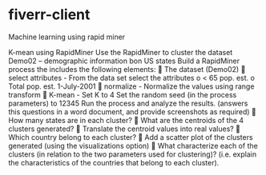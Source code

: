 # fiverr-client

Machine learning using rapid miner 

 K-mean using RapidMiner Use the RapidMiner to cluster the dataset Demo02 – demographic information bon US states Build a RapidMiner process the includes the following elements:  The dataset (Demo02)  select attributes - From the data set select the attributes o < 65 pop. est. o Total pop. est. 1-July-2001  normalize - Normalize the values using range transform  K-mean - Set K to 4 Set the random seed (in the process parameters) to 12345 Run the process and analyze the results. (answers this questions in a word document, and provide screenshots as required)  How many states are in each cluster?  What are the centroids of the 4 clusters generated?  Translate the centroid values into real values?  Which country belong to each cluster?  Add a scatter plot of the clusters generated (using the visualizations option)  What characterize each of the clusters (in relation to the two parameters used for clustering)? (i.e. explain the characteristics of the countries that belong to each cluster). 
